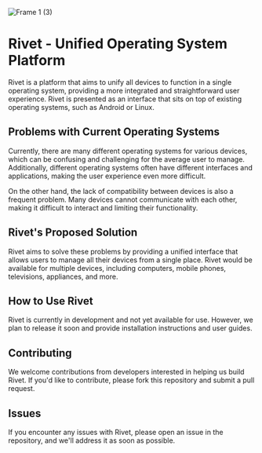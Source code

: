 ![Frame 1 (3)](https://user-images.githubusercontent.com/76067773/231281710-8e011f3f-007d-48eb-b780-067775f283bf.png)

<p style="text-align: center">

# Rivet - Unified Operating System Platform
Rivet is a platform that aims to unify all devices to function in a single operating system, providing a more integrated and straightforward user experience. Rivet is presented as an interface that sits on top of existing operating systems, such as Android or Linux.

## Problems with Current Operating Systems
Currently, there are many different operating systems for various devices, which can be confusing and challenging for the average user to manage. Additionally, different operating systems often have different interfaces and applications, making the user experience even more difficult.

On the other hand, the lack of compatibility between devices is also a frequent problem. Many devices cannot communicate with each other, making it difficult to interact and limiting their functionality.

## Rivet's Proposed Solution
Rivet aims to solve these problems by providing a unified interface that allows users to manage all their devices from a single place. Rivet would be available for multiple devices, including computers, mobile phones, televisions, appliances, and more.

## How to Use Rivet
Rivet is currently in development and not yet available for use. However, we plan to release it soon and provide installation instructions and user guides.

## Contributing
We welcome contributions from developers interested in helping us build Rivet. If you'd like to contribute, please fork this repository and submit a pull request.

## Issues
If you encounter any issues with Rivet, please open an issue in the repository, and we'll address it as soon as possible.

</p>
